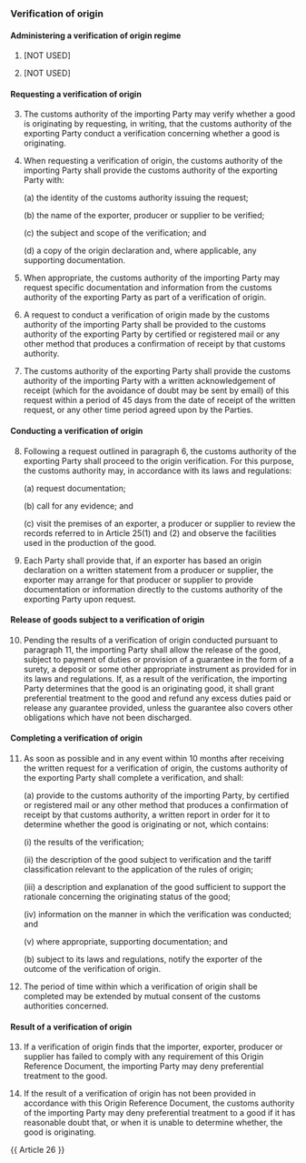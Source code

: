 ### Verification of origin

#### Administering a verification of origin regime

1. [NOT USED]

2. [NOT USED]

#### Requesting a verification of origin

3. The customs authority of the importing Party may verify whether a good is originating by requesting, in writing, that the customs authority of the exporting Party conduct a verification concerning whether a good is originating. 

4. When requesting a verification of origin, the customs authority of the importing Party shall provide the customs authority of the exporting Party with: 

    (a) the identity of the customs authority issuing the request; 

    (b) the name of the exporter, producer or supplier to be verified; 

    (c) the subject and scope of the verification; and 

    (d) a copy of the origin declaration and, where applicable, any supporting documentation. 

5. When appropriate, the customs authority of the importing Party may request specific documentation and information from the customs authority of the exporting Party as part of a verification of origin.

6. A request to conduct a verification of origin made by the customs authority of the importing Party shall be provided to the customs authority of the exporting Party by certified or registered mail or any other method that produces a confirmation of receipt by that customs authority.

7. The customs authority of the exporting Party shall provide the customs authority of the importing Party with a written acknowledgement of receipt (which for the avoidance of doubt may be sent by email) of this request within a period of 45 days from the date of receipt of the written request, or any other time period agreed upon by the Parties.

#### Conducting a verification of origin

8. Following a request outlined in paragraph 6, the customs authority of the exporting Party shall proceed to the origin verification. For this purpose, the customs authority may, in accordance with its laws and regulations:

    (a) request documentation;

    (b) call for any evidence; and 

    (c) visit the premises of an exporter, a producer or supplier to review the records referred to in Article 25(1) and (2) and observe the facilities used in the production of the good. 

9. Each Party shall provide that, if an exporter has based an origin declaration on a written statement from a producer or supplier, the exporter may arrange for that producer or supplier to provide documentation or information directly to the customs authority of the exporting Party upon request. 

#### Release of goods subject to a verification of origin

10. Pending the results of a verification of origin conducted pursuant to paragraph 11, the importing Party shall allow the release of the good, subject to payment of duties or provision of a guarantee in the form of a surety, a deposit or some other appropriate instrument as provided for in its laws and regulations. If, as a result of the verification, the importing Party determines that the good is an originating good, it shall grant preferential treatment to the good and refund any excess duties paid or release any guarantee provided, unless the guarantee also covers other obligations which have not been discharged.

#### Completing a verification of origin

11. As soon as possible and in any event within 10 months after receiving the written request for a verification of origin, the customs authority of the exporting Party shall complete a verification, and shall: 

    (a) provide to the customs authority of the importing Party, by certified or registered mail or any other method that produces a confirmation of receipt by that customs authority, a written report in order for it to determine whether the good is originating or not, which contains: 

    (i) the results of the verification; 

    (ii) the description of the good subject to verification and the tariff classification relevant to the application of the rules of origin; 

    (iii) a description and explanation of the good sufficient to support the rationale concerning the originating status of the good;

    (iv) information on the manner in which the verification was conducted; and 

    (v) where appropriate, supporting documentation; and 

    (b) subject to its laws and regulations, notify the exporter of the outcome of the verification of origin. 

12. The period of time within which a verification of origin shall be completed may be extended by mutual consent of the customs authorities concerned. 

#### Result of a verification of origin

13. If a verification of origin finds that the importer, exporter, producer or supplier has failed to comply with any requirement of this Origin Reference Document, the importing Party may deny preferential treatment to the good.

14. If the result of a verification of origin has not been provided in accordance with this Origin Reference Document, the customs authority of the importing Party may deny preferential treatment to a good if it has reasonable doubt that, or when it is unable to determine whether, the good is originating. 

{{ Article 26 }}
